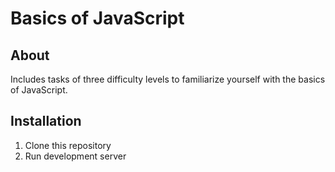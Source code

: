 # Basics of JavaScript

## About
Includes tasks of three difficulty levels to familiarize yourself with the basics of JavaScript.

## Installation
1. Clone this repository
2. Run development server